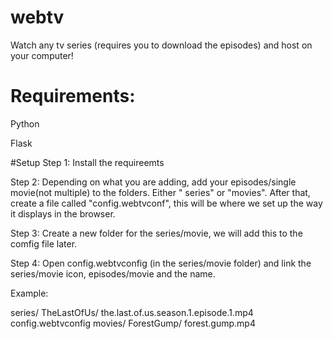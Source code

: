 # webtv
Watch any tv series (requires you to download the episodes) and host on your computer!

# Requirements:

Python

Flask

#Setup
Step 1: Install the requireemts

Step 2: Depending on what you are adding, add your episodes/single movie(not multiple) to the folders. Either " series" or "movies". After that,  create a file called "config.webtvconf", this will be where we set up the way it displays in the browser.

Step 3: Create a new folder for the series/movie, we will add this to the comfig file later.

Step 4: Open config.webtvconfig (in the series/movie folder) and link the series/movie icon, episodes/movie and the name.

Example:

series/
      TheLastOfUs/
           the.last.of.us.season.1.episode.1.mp4
config.webtvconfig
movies/
     ForestGump/
          forest.gump.mp4
